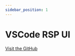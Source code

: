 ```yaml
---
sidebar_position: 1
---
```


# VSCode RSP UI

[Visit the GitHub](https://github.com/redhat-developer/vscode-rsp-ui)